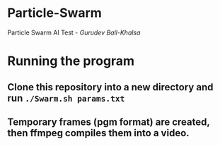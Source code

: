 # Particle-Swarm
Particle Swarm AI Test - *Gurudev Ball-Khalsa*

# Running the program
## Clone this repository into a new directory and run `./Swarm.sh params.txt`
## Temporary frames (pgm format) are created, then ffmpeg compiles them into a video.
